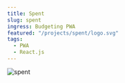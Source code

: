 ```yaml
---
title: Spent
slug: spent
ingress: Budgeting PWA
featured: "/projects/spent/logo.svg"
tags:
  - PWA
  - React.js
---
```


![spent](/projects/spent/screen.jpg)

